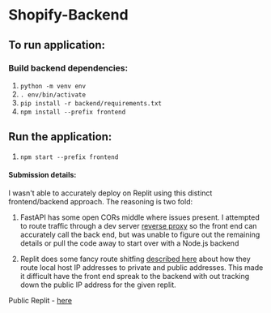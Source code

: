 # Shopify-Backend

## To run application: 

### Build backend dependencies:
1. `python -m venv env` 
2. `. env/bin/activate`
3. `pip install -r backend/requirements.txt`
4. `npm install --prefix frontend` 

## Run the application: 
1. `npm start --prefix frontend`

#### Submission details: 
I wasn't able to accurately deploy on Replit using this distinct frontend/backend approach. The reasoning is two fold: 

1) FastAPI has some open CORs middle where issues present. I attempted to route traffic through a dev server [reverse proxy](https://parceljs.org/features/development/#api-proxy) so the front end can accurately call the back end, but was unable to figure out the remaining details or pull the code away to start over with a Node.js backend

2) Replit does some fancy route shitfing [described here](https://docs.replit.com/hosting/deploying-http-servers) about how they route local host IP addresses to private and public addresses. This made it difficult have the front end spreak to the backend with out tracking down the public IP address for the given replit. 


Public Replit - [here](https://replit.com/@jaredtconnor/shopify-backend#.replit)
